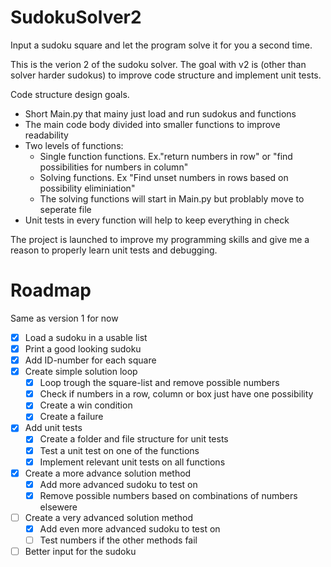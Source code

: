 # SudokuSolver2
Input a sudoku square and let the program solve it for you a second time.

This is the verion 2 of the sudoku solver. The goal with v2 is (other than solver harder sudokus) to improve code structure and implement unit tests.

Code structure design goals.
- Short Main.py that mainy just load and run sudokus and functions
- The main code body divided into smaller functions to improve readability
- Two levels of functions:
    - Single function functions. Ex."return numbers in row" or "find possibilities for numbers in column"
    - Solving functions. Ex "Find unset numbers in rows based on possibility eliminiation"
    - The solving functions will start in Main.py but problably move to seperate file
- Unit tests in every function will help to keep everything in check

The project is launched to improve my programming skills and give me a reason to properly learn unit tests and debugging.

# Roadmap
Same as version 1 for now
- [x] Load a sudoku in a usable list
- [x] Print a good looking sudoku
- [x] Add ID-number for each square
- [x] Create simple solution loop
    - [x] Loop trough the square-list and remove possible numbers
    - [x] Check if numbers in a row, column or box just have one possibility
    - [x] Create a win condition
    - [x] Create a failure
- [x] Add unit tests
    - [x] Create a folder and file structure for unit tests
    - [x] Test a unit test on one of the functions
    - [x] Implement relevant unit tests on all functions
- [x] Create a more advance solution method
    - [x] Add more advanced sudoku to test on
    - [x] Remove possible numbers based on combinations of numbers elsewere
- [ ] Create a very advanced solution method
    - [x] Add even more advanced sudoku to test on
    - [ ] Test numbers if the other methods fail
- [ ] Better input for the sudoku